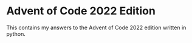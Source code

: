 # Advent of Code 2022 Edition

This contains my answers to the Advent of Code 2022 edition
written in python.
